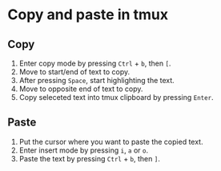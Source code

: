 # Copy and paste in tmux

## Copy

1. Enter copy mode by pressing `Ctrl` + `b`, then `[`.
2. Move to start/end of text to copy.
3. After pressing `Space`, start highlighting the text.
4. Move to opposite end of text to copy.
5. Copy seleceted text into tmux clipboard by pressing `Enter`.

## Paste

1. Put the cursor where you want to paste the copied text.
2. Enter insert mode by pressing `i`, `a` or `o`.
2. Paste the text by pressing `Ctrl` + `b`, then `]`.
